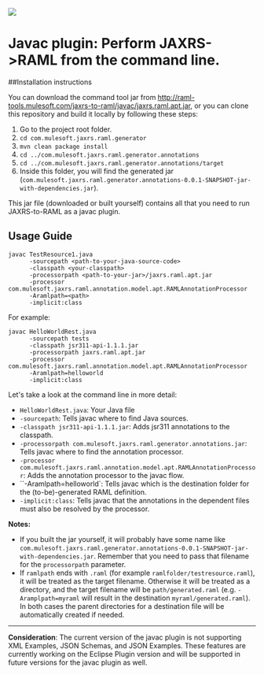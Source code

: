 ![](http://raml.org/images/logo.png)
# Javac plugin: Perform JAXRS->RAML from the command line. 

##Installation instructions

You can download the command tool jar from http://raml-tools.mulesoft.com/jaxrs-to-raml/javac/jaxrs.raml.apt.jar, or you can clone this repository and
build it locally by following these steps:

1. Go to the project root folder.
2. `cd com.mulesoft.jaxrs.raml.generator`
3. `mvn clean package install`
4. `cd ../com.mulesoft.jaxrs.raml.generator.annotations`
5. `cd ../com.mulesoft.jaxrs.raml.generator.annotations/target`
6. Inside this folder, you will find the generated jar (`com.mulesoft.jaxrs.raml.generator.annotations-0.0.1-SNAPSHOT-jar-with-dependencies.jar`).


This jar file (downloaded or built yourself) contains all that you need to run JAXRS-to-RAML as a javac plugin.


## Usage Guide

```
javac TestResource1.java
      -sourcepath <path-to-your-java-source-code>
      -classpath <your-classpath>
      -processorpath <path-to-your-jar>/jaxrs.raml.apt.jar
      -processor com.mulesoft.jaxrs.raml.annotation.model.apt.RAMLAnnotationProcessor
      -Aramlpath=<path>
      -implicit:class
```

For example:

```
javac HelloWorldRest.java
      -sourcepath tests
      -classpath jsr311-api-1.1.1.jar
      -processorpath jaxrs.raml.apt.jar
      -processor com.mulesoft.jaxrs.raml.annotation.model.apt.RAMLAnnotationProcessor
      -Aramlpath=helloworld
      -implicit:class
```

Let's take a look at the command line in more detail:
 * `HelloWorldRest.java`: Your Java file
 * `-sourcepath`: Tells javac where to find Java sources.
 * `-classpath jsr311-api-1.1.1.jar`: Adds jsr311 annotations to the classpath.
 * `-processorpath com.mulesoft.jaxrs.raml.generator.annotations.jar`: Tells javac where to find the annotation processor.
 * `-processor com.mulesoft.jaxrs.raml.annotation.model.apt.RAMLAnnotationProcessor`: Adds the annotation processor to the javac flow.
 * ``-Aramlpath=helloworld`: Tells javac which is the destination folder for the (to-be)-generated RAML definition.
 * `-implicit:class`: Tells javac that the annotations in the dependent files must also be resolved by the processor.

**Notes:**
- If you built the jar yourself, it will probably have some name like `com.mulesoft.jaxrs.raml.generator.annotations-0.0.1-SNAPSHOT-jar-with-dependencies.jar`.
Remember that you need to pass that filename for the `processorpath` parameter.
- If `ramlpath` ends with `.raml` (for example `ramlfolder/testresource.raml`), it will be treated as the target filename.
Otherwise it will be treated as a directory, and the target filename will be `path/generated.raml` (e.g. `-Aramplpath=myraml` will result in the destination `myraml/generated.raml`).
In both cases the parent directories for a destination file will be automatically created if needed.

___

**Consideration**: The current version of the javac plugin is not supporting XML Examples, JSON Schemas, and JSON Examples.
These features are currently working on the Eclipse Plugin version and will be supported in future versions for the javac plugin as well.
